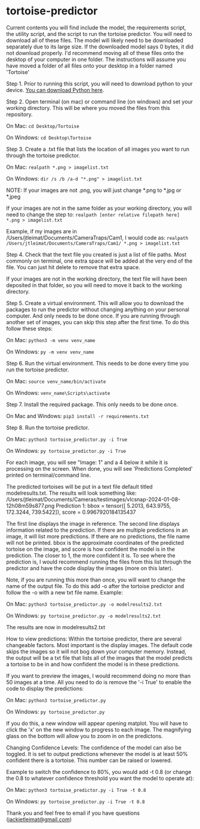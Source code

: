 # tortoise-predictor

Current contents you will find include the model, the requirements script, the utility script, and the script to run the tortoise predictor. You will need to download all of these files. The model will likely need to be downloaded separately due to its large size. If the downloaded model says 0 bytes, it did not download properly. I'd recommend moving all of these files onto the desktop of your computer in one folder. The instructions will assume you have moved a folder of all files onto your desktop in a folder named 'Tortoise'

Step 1. Prior to running this script, you will need to download python to your device. [You can download Python here](https://www.python.org/downloads/).


Step 2. Open terminal (on mac) or command line (on windows) and set your working directory. This will be where you moved the files from this repository.

On Mac:
`cd Desktop/Tortoise`

On Windows:
`cd Desktop\Tortoise`


Step 3. Create a .txt file that lists the location of all images you want to run through the tortoise predictor.

On Mac:
`realpath *.png > imagelist.txt`

On Windows:
`dir /s /b /a-d "*.png" > imagelist.txt`

NOTE: If your images are not .png, you will just change *.png to *.jpg or *.jpeg

If your images are not in the same folder as your working directory, you will need to change the step to:
`realpath [enter relative filepath here] *.png > imagelist.txt`

Example, if my images are in /Users/jtleimat/Documents/CameraTraps/Cam1, I would code as:
`realpath /Users/jtleimat/Documents/CameraTraps/Cam1/ *.png > imagelist.txt`

Step 4. Check that the text file you created is just a list of file paths. Most commonly on terminal, one extra space will be added at the very end of the file. You can just hit delete to remove that extra space.

If your images are not in the working directory, the text file will have been deposited in that folder, so you will need to move it back to the working directory.

Step 5. Create a virtual environment. This will allow you to download the packages to run the predictor without changing anything on your personal computer. And only needs to be done once. If you are running through another set of images, you can skip this step after the first time. To do this follow these steps:

On Mac:
`python3 -m venv venv_name`

On Windows:
`py -m venv venv_name`


Step 6. Run the virtual environment. This needs to be done every time you run the tortoise predictor.

On Mac:
`source venv_name/bin/activate`

On Windows:
`venv_name\Scripts\activate`


Step 7. Install the required package. This only needs to be done once. 

On Mac and Windows:
`pip3 install -r requirements.txt`

Step 8. Run the tortoise predictor.

On Mac:
`python3 tortoise_predictor.py -i True`

On Windows:
`py tortoise_predictor.py -i True`

For each image, you will see "Image: 1" and a 4 below it while it is processing on the screen. When done, you will see 'Predictions Completed' printed on terminal/command line.

The predicted tortoises will be put in a text file default titled modelresults.txt.
The results will look something like:
/Users/jtleimat/Documents/Cameras/testimages/vlcsnap-2024-01-08-12h08m59s877.png
Prediction 1: bbox = tensor([  5.2013, 643.9755, 172.3244, 739.5422]), score = 0.9967920184135437

The first line displays the image in reference.
The second line displays information related to the prediction. If there are multiple predictions in an image, it will list more predictions. If there are no predictions, the file name will not be printed.
bbox is the approximate coordinates of the predicted tortoise on the image, and score is how confident the model is in the prediction. The closer to 1, the more confident it is. To see where the prediction is, I would recommend running the files from this list through the predictor and have the code display the images (more on this later).

Note, if you are running this more than once, you will want to change the name of the output file. To do this add -o after the tortoise predictor and follow the -o with a new txt file name. Example:

On Mac:
`python3 tortoise_predictor.py -o modelresults2.txt`

On Windows:
`py tortoise_predictor.py -o modelresults2.txt`

The results are now in modelresults2.txt


How to view predictions: Within the tortoise predictor, there are several changeable factors. Most important is the display images. The default code skips the images so it will not bog down your computer memory. Instead, the output will be a txt file that lists all of the images that the model predicts a tortoise to be in and how confident the model is in these predictions.

If you want to preview the images, I would recommend doing no more than 50 images at a time. All you need to do is remove the '-i True' to enable the code to display the predictions:

On Mac:
`python3 tortoise_predictor.py`

On Windows:
`py tortoise_predictor.py`

If you do this, a new window will appear opening matplot. You will have to click the 'x' on the new window to progress to each image. The magnifying glass on the bottom will allow you to zoom in on the predictons.


Changing Confidence Levels: The confidence of the model can also be toggled. It is set to output predictions whenever the model is at least 50% confident there is a tortoise. This number can be raised or lowered. 

Example to switch the confidence to 80%, you would add -t 0.8 (or change the 0.8 to whatever confidence threshold you want the model to operate at):

On Mac:
`python3 tortoise_predictor.py -i True -t 0.8`

On Windows:
`py tortoise_predictor.py -i True -t 0.8`



Thank you and feel free to email if you have questions (jackietleimat@gmail.com)
